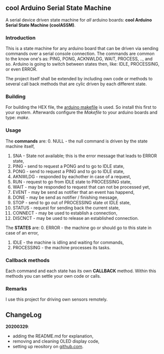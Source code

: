 ## cool Arduino Serial State Machine

A serial device driven state machine for _all_ arduino boards: **cool Arduino Serial State Machine (coolASSM)**.

### Introduction
This is a state machine for any arduino board that can be driven via sending commands over a serial console connection. The commands are common to the know one's as: PING, PONG, ACKNWLDG, WAIT, PROCESS, .., and so. Arduino is going to switch between states then, like: IDLE, PROCESSING, or even ERROR.

The project itself shall be extended by including own code or methods to several call back methods that are cylic driven by each different state.

### Building
For building the HEX file, the [arduino makefile](https://github.com) is used. So install this first to your system. Afterwards configure the _Makefile_ to your arduino boards and type: _make_.

### Usage
The **commands** are:
  0. NULL - the null command is driven by the state machine itself,
  1. SNA - State not available; this is the error message that leads to ERROR state,
  2. PING - send to request a PONG and to go to IDLE state,
  3. PONG - send to request a PING and to go to IDLE state,
  4. AKNWLDG - responded by eachother in case of a request,
  5. RUN - request to go from IDLE state to PROCESSING state,
  6. WAIT - may be responded to request that can not be processed yet,
  7. EVENT - may be send as notifier that an event has happend,
  8. DONE - may be send as notifier / finishing message,
  9. STOP - send to go out of PROCESSING state ot IDLE state,
  10. STATUS - request for sending back the current state,
  21. CONNECT - may be used to establish a connection,
  22. DISCNCT - may be used to release an established connection.

The **STATES** are:
  0. ERROR - the machine go or should go to this state in case of an error,
  1. IDLE - the machine is idling and waiting for commands,
  2. PROCESSING - the machine processes its tasks.

### Callback methods
Each command and each state has its own **CALLBACK** method. Within this methods you can settle your own code or calls.

### Remarks
I use this project for driving own sensors remotely.

## ChangeLog

**20200329**:
  - adding the README.md for explanation,
  - removing and cleaning OLED display code,
  - setting up reository on [github.com](https://github.com/graetz23/coolArduinoSerialStateMachine).
